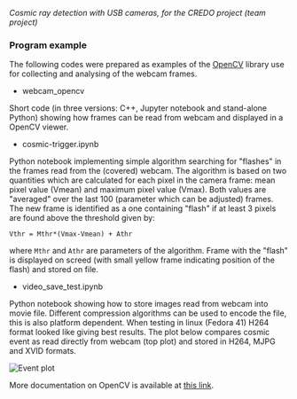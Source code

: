 *Cosmic ray detection with USB cameras, for the CREDO project (team project)*

### Program example 

The following codes were prepared as examples of the [OpenCV](https://opencv.org/) library use 
for collecting and analysing of the webcam frames.

- webcam_opencv

Short code (in three versions: C++, Jupyter notebook and stand-alone Python)
showing how frames can be read from webcam and displayed in a OpenCV viewer.

- cosmic-trigger.ipynb

Python notebook implementing simple algorithm searching for "flashes" in the frames 
read from the (covered) webcam. The algorithm is based on two quantities which are calculated for
each pixel in the camera frame: mean pixel value (Vmean) and maximum pixel value (Vmax). 
Both values are "averaged" over the last 100 (parameter which can be adjusted) frames. 
The new frame is identified as a one containing "flash" if at least 3 pixels 
are found above the threshold given by:

`Vthr = Mthr*(Vmax-Vmean) + Athr`

where `Mthr` and `Athr` are parameters of the algorithm. Frame with the "flash" 
is displayed on screed (with small yellow frame indicating position of the flash)
and stored on file.

- video_save_test.ipynb

Python notebook showing how to store images read from webcam into movie file. 
Different compression algorithms can be used to encode the file, this is also 
platform dependent. When testing in linux (Fedora 41) H264 format looked like
giving best results. The plot below compares cosmic event as read directly from 
webcam (top plot) and stored in H264, MJPG and XVID formats. 

![Event plot](video_save_test.ipynb)

More documentation on OpenCV is available at [this link](https://docs.opencv.org/2.4/index.html).

